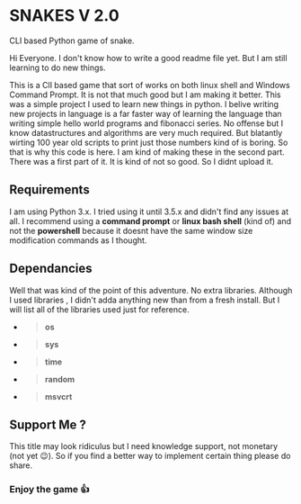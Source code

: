 # SNAKES V 2.0
 CLI based Python game of snake.
 
 Hi Everyone. I don't know how to write a good readme file yet. But I am still learning to do new things.
 
 This is a ClI based game that sort of works on both linux shell and Windows Command Prompt. It is not that much good but I am making it better. This was a simple project I used to learn new things in python. I belive writing new projects in language is a far faster way of learning the language than writing simple hello world programs and fibonacci series. No offense but I know datastructures and algorithms are very much required. But blatantly wirting 100 year old scripts to print just those numbers kind of is boring. So that is why this code is here. I am kind of making these in the second part. There was a first part of it. It is kind of not so good. So I didnt upload it.

 ## Requirements
 I am using Python 3.x. I tried using it until 3.5.x and didn't find any issues at all.
 I recommend using a __command prompt__ or __linux bash shell__ (kind of) and not the __powershell__ because it doesnt have the same window size modification commands as I thought.
 
 ## Dependancies
 Well that was kind of the point of this adventure. No extra libraries. Although I used libraries , I didn't adda anything new than from a fresh install. But I will list all of the libraries used just for reference.
 - > __os__
 - > __sys__
 - > __time__
 - > __random__
 - > __msvcrt__
 
 ## Support Me ?
 This title may look ridiculus but I need knowledge support, not monetary (not yet :wink:). So if you find a better way to implement certain thing please do share.
 
 
 ### Enjoy the game :+1:
